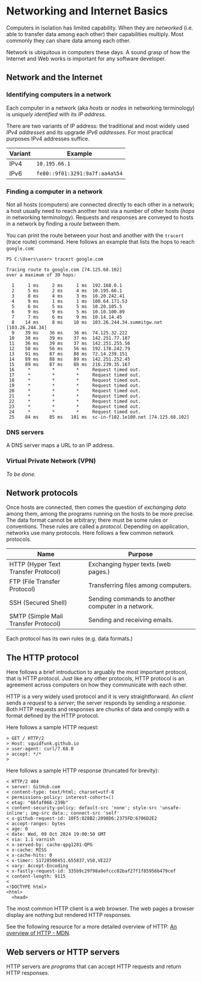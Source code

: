 # Networking and Internet Basics

Computers in isolation has limited capability. When they are _networked_ (i.e. able to transfer data among each other) their capabilities multiply. Most commonly they can share data among each other.

Network is ubiquitous in computers these days. A sound grasp of how the Internet and Web works is important for any software developer.

## Network and the Internet

### Identifying computers in a network

Each computer in a network (aka _hosts_ or _nodes_ in networking terminology) is _uniquely identified_ with its _IP address._

There are two variants of IP address: the traditional and most widely used _IPv4 addresses_ and its upgrade _IPv6 addresses._ For most practical purposes IPv4 addresses suffice.

| Variant | Example
|---------|-------------
| IPv4    | `10.195.66.1`
| IPv6    | `fe80::9f01:3291:9a7f:aa4a%54`

### Finding a computer in a network

Not all hosts (computers) are connected directly to each other in a network; a host usually need to reach another host via a number of other hosts (_hops_ in networking terminology). Requests and responses are conveyed to hosts in a network by finding a _route_ between them.

You can print the route between your host and another with the `tracert` (trace route) command. Here follows an example that lists the hops to reach `google.com`:

```
PS C:\Users\user> tracert google.com

Tracing route to google.com [74.125.68.102]
over a maximum of 30 hops:

  1     1 ms     2 ms     1 ms  192.168.0.1
  2     5 ms     2 ms     4 ms  10.195.66.1
  3     8 ms     4 ms     3 ms  10.20.242.41
  4     9 ms     1 ms     1 ms  100.64.171.53
  5     6 ms     5 ms     5 ms  10.20.105.5
  6     9 ms     9 ms     5 ms  10.10.100.89
  7     7 ms     6 ms     9 ms  10.14.14.45
  8    14 ms     8 ms    10 ms  103.26.244.34.summitgw.net [103.26.244.34]
  9    39 ms    36 ms    36 ms  74.125.32.222
 10    38 ms    39 ms    37 ms  142.251.77.187
 11    36 ms    39 ms    37 ms  142.251.255.56
 12    58 ms    56 ms    56 ms  192.178.242.79
 13    91 ms    87 ms    88 ms  72.14.239.151
 14    89 ms    88 ms    89 ms  142.251.252.45
 15    89 ms    87 ms    88 ms  216.239.35.167
 16     *        *        *     Request timed out.
 17     *        *        *     Request timed out.
 18     *        *        *     Request timed out.
 19     *        *        *     Request timed out.
 20     *        *        *     Request timed out.
 21     *        *        *     Request timed out.
 22     *        *        *     Request timed out.
 23     *        *        *     Request timed out.
 24     *        *        *     Request timed out.
 25    84 ms    85 ms   101 ms  sc-in-f102.1e100.net [74.125.68.102]
```

### DNS servers

A DNS server maps a URL to an IP address.

### Virtual Private Network (VPN)

_To be done._

## Network protocols

Once hosts are connected, then comes the question of _exchanging data_ among them, among the programs running on the hosts to be more precise. The data format cannot be arbitrary; there must be some rules or conventions. These rules are called a _protocol._ Depending on application, networks use many protocols. Here follows a few common network protocols.

| Name           | Purpose
|----------------|------------
| HTTP (Hyper Text Transfer Protocol) | Exchanging hyper texts (web pages.)
| FTP (File Transfer Protocol)  | Transferring files among computers.
| SSH (Secured Shell)  | Sending commands to another computer in a network.
| SMTP (Simple Mail Transfer Protocol) | Sending and receiving emails.

Each protocol has its own rules (e.g. data formats.)

## The HTTP protocol

Here follows a brief introduction to arguably the most important protocol, that is HTTP protocol. Just like any other protocols, HTTP protocol is an agreement across computers on how they communicate with each other.

HTTP is a very widely used protocol and it is very straightforward. An _client_ sends a _request_ to a _server_; the server responds by sending a _response._ Both HTTP requests and responses are chunks of data and comply with a format defined by the HTTP protocol.

Here follows a sample HTTP request:

```
> GET / HTTP/2
> Host: squidfunk.github.io
> user-agent: curl/7.68.0
> accept: */*
>
```

Here follows a sample HTTP response (truncated for brevity):

```
< HTTP/2 404
< server: GitHub.com
< content-type: text/html; charset=utf-8
< permissions-policy: interest-cohort=()
< etag: "66faf066-239b"
< content-security-policy: default-src 'none'; style-src 'unsafe-inline'; img-src data:; connect-src 'self'
< x-github-request-id: 10F5:828B2:2098D6:2375FD:6706D2E2
< accept-ranges: bytes
< age: 0
< date: Wed, 09 Oct 2024 19:00:50 GMT
< via: 1.1 varnish
< x-served-by: cache-qpg1281-QPG
< x-cache: MISS
< x-cache-hits: 0
< x-timer: S1728500451.655837,VS0,VE227
< vary: Accept-Encoding
< x-fastly-request-id: 335b9c29f98a9efccc02baf27f1f85956b479cef
< content-length: 9115
<
<!DOCTYPE html>
<html>
  <head>
```

The most common HTTP client is a web browser. The web pages a browser display are nothing but rendered HTTP responses.

See the following resource for a more detailed overview of HTTP: [An overview of HTTP - MDN](https://developer.mozilla.org/en-US/docs/Web/HTTP/Overview).

## Web servers or HTTP servers

HTTP servers are _programs_ that can accept HTTP requests and return HTTP responses.
